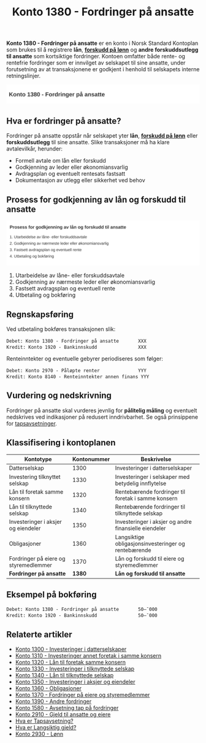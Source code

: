 ﻿---
title: "Konto 1380 - Fordringer på ansatte"
seoTitle: "Konto 1380 | Fordringer på ansatte | Kontoplan"
description: "Konto 1380 brukes til å registrere lån, forskudd på lønn og andre forskuddsutlegg til ansatte. Les om avtaler, periodisering, vurdering og bokføring."
summary: "Konto 1380 dekker lån og forskudd til ansatte. Oppsummerer avtaler, periodisering, vurdering og bokføring med eksempler."
---

**Konto 1380 - Fordringer på ansatte** er en konto i Norsk Standard Kontoplan som brukes til å registrere **lån**, **[forskudd på lønn](/blogs/kontoplan/2930-lonn "Konto 2930 - Lønn")** og **andre forskuddsutlegg til ansatte** som kortsiktige fordringer. Kontoen omfatter både rente- og rentefrie fordringer som er innvilget av selskapet til sine ansatte, under forutsetning av at transaksjonene er godkjent i henhold til selskapets interne retningslinjer.

![Illustrasjon av konto 1380 fordinger på ansatte](1380-fordringer-pa-ansatte-image.svg)

## Hva er fordringer på ansatte?

Fordringer på ansatte oppstår når selskapet yter **lån**, **[forskudd på lønn](/blogs/kontoplan/2930-lonn "Konto 2930 - Lønn")** eller **forskuddsutlegg** til sine ansatte. Slike transaksjoner må ha klare avtalevilkår, herunder:

* Formell avtale om lån eller forskudd
* Godkjenning av leder eller økonomiansvarlig
* Avdragsplan og eventuelt rentesats fastsatt
* Dokumentasjon av utlegg eller sikkerhet ved behov

## Prosess for godkjenning av lån og forskudd til ansatte

![Prosess for godkjenning av lån og forskudd til ansatte](1380-prosess-godkjenning-ansatte.svg)

1. Utarbeidelse av låne- eller forskuddsavtale
2. Godkjenning av nærmeste leder eller økonomiansvarlig
3. Fastsett avdragsplan og eventuell rente
4. Utbetaling og bokføring

## Regnskapsføring

Ved utbetaling bokføres transaksjonen slik:

```plaintext
Debet: Konto 1380 - Fordringer på ansatte       XXX
Kredit: Konto 1920 - Bankinnskudd               XXX
```

Renteinntekter og eventuelle gebyrer periodiseres som følger:

```plaintext
Debet: Konto 2970 - Påløpte renter              YYY
Kredit: Konto 8140 - Renteinntekter annen finans YYY
```

## Vurdering og nedskrivning

Fordringer på ansatte skal vurderes jevnlig for **pålitelig måling** og eventuelt nedskrives ved indikasjoner på redusert inndrivbarhet. Se også prinsippene for [tapsavsetninger](/blogs/regnskap/tap-pa-fordring "Hva er Tapsavsetning? Behandling av fordringer").

## Klassifisering i kontoplanen

| Kontotype                             | Kontonummer | Beskrivelse                                      |
|---------------------------------------|-------------|--------------------------------------------------|
| Datterselskap                         | 1300        | Investeringer i datterselskaper                  |
| Investering tilknyttet selskap        | 1330        | Investeringer i selskaper med betydelig innflytelse |
| Lån til foretak samme konsern         | 1320        | Rentebærende fordringer til foretak i samme konsern |
| Lån til tilknyttede selskap           | 1340        | Rentebærende fordringer til tilknyttede selskap  |
| Investeringer i aksjer og eiendeler   | 1350        | Investeringer i aksjer og andre finansielle eiendeler |
| Obligasjoner                          | 1360        | Langsiktige obligasjonsinvesteringer og rentebærende |
| Fordringer på eiere og styremedlemmer | 1370        | Lån og forskudd til eiere og styremedlemmer      |
| **Fordringer på ansatte**             | **1380**    | **Lån og forskudd til ansatte**                  |

## Eksempel på bokføring

```plaintext
Debet: Konto 1380 - Fordringer på ansatte       50–¯000
Kredit: Konto 1920 - Bankinnskudd               50–¯000
```

## Relaterte artikler

* [Konto 1300 - Investeringer i datterselskaper](/blogs/kontoplan/1300-investeringer-i-datterselskaper "Konto 1300 - Investeringer i datterselskaper")
* [Konto 1310 - Investeringer annet foretak i samme konsern](/blogs/kontoplan/1310-investeringer-annet-foretak-i-samme-konsern "Konto 1310 - Investeringer annet foretak i samme konsern")
* [Konto 1320 - Lån til foretak samme konsern](/blogs/kontoplan/1320-lan-til-foretak-samme-konsern "Konto 1320 - Lån til foretak samme konsern")
* [Konto 1330 - Investeringer i tilknyttede selskap](/blogs/kontoplan/1330-investeringer-i-tilknyttede-selskap "Konto 1330 - Investeringer i tilknyttede selskap")
* [Konto 1340 - Lån til tilknyttede selskap](/blogs/kontoplan/1340-lan-til-tilknyttede-selskap "Konto 1340 - Lån til tilknyttede selskap")
* [Konto 1350 - Investeringer i aksjer og eiendeler](/blogs/kontoplan/1350-investeringer-i-aksjer-og-eiendeler "Konto 1350 - Investeringer i aksjer og eiendeler")
* [Konto 1360 - Obligasjoner](/blogs/kontoplan/1360-obligasjoner "Konto 1360 - Obligasjoner")
* [Konto 1370 - Fordringer på eiere og styremedlemmer](/blogs/kontoplan/1370-fordringer-pa-eiere-og-styremedlemmer "Konto 1370 - Fordringer på eiere og styremedlemmer")
* [Konto 1390 - Andre fordringer](/blogs/kontoplan/1390-andre-fordringer "Konto 1390 - Andre fordringer")
* [Konto 1580 - Avsetning tap på fordringer](/blogs/kontoplan/1580-avsetning-tap-pa-fordringer "Konto 1580 - Avsetning tap på fordringer")
* [Konto 2910 - Gjeld til ansatte og eiere](/blogs/kontoplan/2910-gjeld-til-ansatte-og-eiere "Konto 2910 - Gjeld til ansatte og eiere")
* [Hva er Tapsavsetning?](/blogs/regnskap/tap-pa-fordring "Hva er Tapsavsetning? Behandling av fordringer")
* [Hva er Langsiktig gjeld?](/blogs/regnskap/langsiktig-gjeld "Langsiktig gjeld")
* [Konto 2930 - Lønn](/blogs/kontoplan/2930-lonn "Konto 2930 - Lønn")






